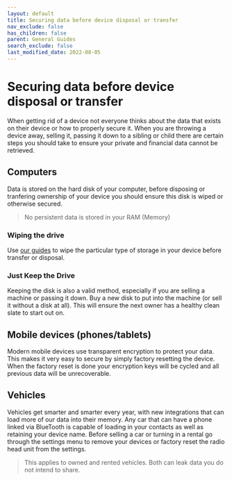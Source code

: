 ```yaml
---
layout: default
title: Securing data before device disposal or transfer
nav_exclude: false
has_children: false
parent: General Guides
search_exclude: false
last_modified_date: 2022-08-05
---
```


# Securing data before device disposal or transfer
When getting rid of a device not everyone thinks about the data that exists on their device or how to properly secure it. When you are throwing a device away, selling it, passing it down to a sibling or child there are certain steps you should take to ensure your private and financial data cannot be retrieved. 

## Computers
Data is stored on the hard disk of your computer, before disposing or tranfering ownership of your device you should ensure this disk is wiped or otherwise secured.

> No persistent data is stored in your RAM (Memory)

### Wiping the drive
Use [our guides](/docs/disks/disk-wipe) to wipe the particular type of storage in your device before transfer or disposal.

### Just Keep the Drive
Keeping the disk is also a valid method, especially if you are selling a machine or passing it down. Buy a new disk to put into the machine (or sell it without a disk at all). This will ensure the next owner has a healthy clean slate to start out on.

## Mobile devices (phones/tablets)
Modern mobile devices use transparent encryption to protect your data. This makes it very easy to secure by simply factory resetting the device. When the factory reset is done your encryption keys will be cycled and all previous data will be unrecoverable.

## Vehicles
Vehicles get smarter and smarter every year, with new integrations that can load more of our data into their memory. Any car that can have a phone linked via BlueTooth is capable of loading in your contacts as well as retaining your device name. Before selling a car or turning in a rental go through the settings menu to remove your devices or factory reset the radio head unit from the settings.

> This applies to owned and rented vehicles. Both can leak data you do not intend to share.
 
